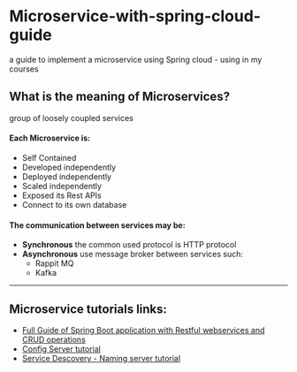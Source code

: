 # Microservice-with-spring-cloud-guide
a guide to implement a microservice using Spring cloud - using in my courses


## What is the meaning of Microservices?
group of loosely coupled services

#### Each Microservice is:
  -	Self Contained
  -	Developed independently 
  -	Deployed independently
  -	Scaled independently
  -	Exposed its Rest APIs
  -	Connect to its own database



#### The communication between services may be:
  -	**Synchronous** the common used protocol is HTTP protocol 
  -	**Asynchronous**   use message broker between services such:
      -	Rappit MQ
      -	Kafka 

---------------------------------

## Microservice tutorials links:

- [Full Guide of Spring Boot application with Restful webservices and CRUD operations](00_spring_boot_CRUD_application)
- [Config Server tutorial](config_server)
- [Service Descovery - Naming server tutorial](naming_server)
